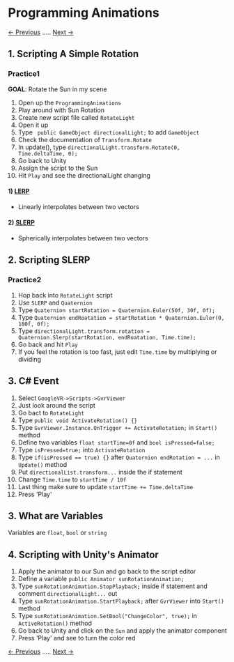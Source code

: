 # Programming Animations
[<- Previous](README-3-3.md) ..... [Next ->](README-3-5.md)
## 1. Scripting A Simple Rotation

### Practice1
**GOAL**: Rotate the Sun in my scene
1. Open up the `ProgrammingAnimations`
2. Play around with Sun Rotation
3. Create new script file called `RotateLight`
4. Open it up
5. Type ` public GameObject directionalLight;` to add `GameObject`
6. Check the documentation of `Transform.Rotate`
7. In update(), type `directionalLight.transform.Rotate(0, Time.deltaTime, 0);`
8. Go back to Unity
9. Assign the script to the Sun
10. Hit `Play` and see the directionalLight changing

#### 1) [LERP](https://docs.unity3d.com/ScriptReference/Vector3.Lerp.html)
* Linearly interpolates between two vectors

#### 2) [SLERP](https://docs.unity3d.com/ScriptReference/Quaternion.Slerp.html)
* Spherically interpolates between two vectors

## 2. Scripting SLERP

### Practice2
1. Hop back into `RotateLight` script
2. Use `SLERP` and `Quaternion`
3. Type `Quaternion startRotation = Quaternion.Euler(50f, 30f, 0f);`
4. Type `Quaternion endRoatation = startRotation * Quaternion.Euler(0, 180f, 0f);`
5. Type `directionalLight.transform.rotation = Quaternion.Slerp(startRotation, endRoatation, Time.time);`
6. Go back and hit `Play`
7. If you feel the rotation is too fast, just edit `Time.time` by multiplying or dividing

## 3. C# Event
1. Select `GoogleVR->Scripts->GvrViewer`
2. Just look around the script
3. Go bact to `RotateLight`
4. Type `public void ActivateRotation() {}`
5. Type `GvrViewer.Instance.OnTrigger += ActivateRotation;` in `Start()` method
6. Define two variables `float startTime=0f` and `bool isPressed=false;`
7. Type `isPressed=true;` into `ActivateRotation`
8. Type `if(isPressed == true) {}` after `Quaternion endRotation = ...` in `Update()` method
9. Put `directionalList.transform...` inside the if statement
10. Change `Time.time` to `startTime / 10f`
11. Last thing make sure to update `startTime += Time.deltaTime`
12. Press 'Play'

## 3. What are Variables
 Variables are `float`, `bool` or `string`

## 4. Scripting with Unity's Animator
1. Apply the animator to our Sun and go back to the script editor
2. Define a variable `public Animator sunRotationAnimation;`
3. Type `sunRotationAnimation.StopPlayback;` inside if statement and comment `directionalLight...` out
4. Type `sunRotationAnimation.StartPlayback;` after `GvrViewer` into `Start()` method
5. Type `sunRotationAnimation.SetBool("ChangeColor", true);` in `ActiveRotation()` method
6. Go back to Unity and click on the `Sun` and apply the animator component
7. Press 'Play' and see to turn the color red


[<- Previous](README-3-3.md) ..... [Next ->](README-3-5.md)

